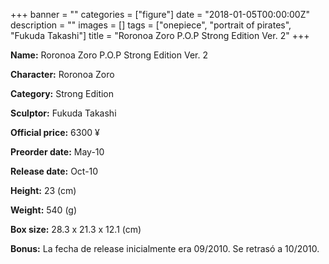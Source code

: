 +++
banner = ""
categories = ["figure"]
date = "2018-01-05T00:00:00Z"
description = ""
images = []
tags = ["onepiece", "portrait of pirates", "Fukuda Takashi"]
title = "Roronoa Zoro P.O.P Strong Edition Ver. 2"
+++

**Name:** Roronoa Zoro P.O.P Strong Edition Ver. 2

**Character:** Roronoa Zoro

**Category:** Strong Edition 

**Sculptor:** Fukuda Takashi

**Official price:** 6300 ¥

**Preorder date:** May-10

**Release date:** Oct-10

**Height:** 23 (cm)

**Weight:** 540 (g)

**Box size:** 28.3 x 21.3 x 12.1 (cm)

**Bonus:** La fecha de release inicialmente era 09/2010. Se retrasó a 10/2010.
